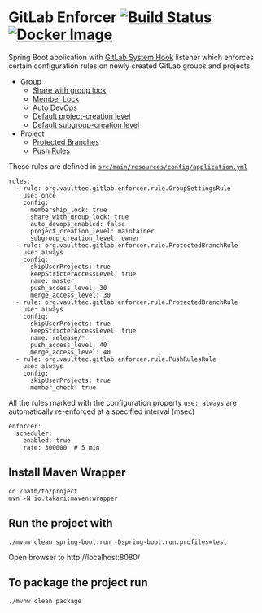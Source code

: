 GitLab Enforcer  [![Build Status](https://travis-ci.org/vaulttec/gitlab-enforcer.svg?branch=master)](https://travis-ci.org/vaulttec/gitlab-enforcer) [![Docker Image](https://img.shields.io/docker/pulls/tjuerge/gitlab-enforcer.svg)](https://hub.docker.com/r/tjuerge/gitlab-enforcer)
===============

Spring Boot application with [GitLab System Hook](https://docs.gitlab.com/ee/system_hooks/system_hooks.html)
listener which enforces certain configuration rules on newly created GitLab groups and projects:

 * Group
   - [Share with group lock](https://docs.gitlab.com/ce/user/group/index.html#share-with-group-lock)
   - [Member Lock](https://docs.gitlab.com/ee/user/group/index.html#member-lock-starter)
   - [Auto DevOps](https://docs.gitlab.com/ee/topics/autodevops/)
   - [Default project-creation level](https://docs.gitlab.com/ee/user/group/index.html#default-project-creation-level)
   - [Default subgroup-creation level](https://docs.gitlab.com/ee/user/group/subgroups/#creating-a-subgroup)
 * Project
   - [Protected Branches](https://docs.gitlab.com/ee/user/project/protected_branches.html)
   - [Push Rules](https://docs.gitlab.com/ee/push_rules/push_rules.html)

These rules are defined in [`src/main/resources/config/application.yml`](src/main/resources/config/application.yml)
```
rules:
  - rule: org.vaulttec.gitlab.enforcer.rule.GroupSettingsRule
    use: once
    config:
      membership_lock: true
      share_with_group_lock: true
      auto_devops_enabled: false
      project_creation_level: maintainer
      subgroup_creation_level: owner
  - rule: org.vaulttec.gitlab.enforcer.rule.ProtectedBranchRule
    use: always
    config:
      skipUserProjects: true
      keepStricterAccessLevel: true
      name: master
      push_access_level: 30
      merge_access_level: 30
  - rule: org.vaulttec.gitlab.enforcer.rule.ProtectedBranchRule
    use: always
    config:
      skipUserProjects: true
      keepStricterAccessLevel: true
      name: release/*
      push_access_level: 40
      merge_access_level: 40
  - rule: org.vaulttec.gitlab.enforcer.rule.PushRulesRule
    use: always
    config:
      skipUserProjects: true
      member_check: true
```

All the rules marked with the configuration property `use: always` are automatically re-enforced at a specified interval (msec)
```
enforcer:
  scheduler:
    enabled: true
    rate: 300000  # 5 min
```
 

## Install Maven Wrapper
```
cd /path/to/project
mvn -N io.takari:maven:wrapper
```

## Run the project with

```
./mvnw clean spring-boot:run -Dspring-boot.run.profiles=test
```

Open browser to http://localhost:8080/


## To package the project run

```
./mvnw clean package
```
